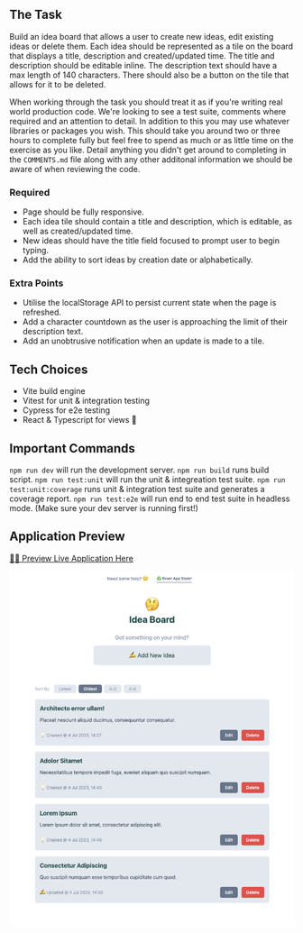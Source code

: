 ## The Task

Build an idea board that allows a user to create new ideas, edit existing ideas or delete them. Each idea should be represented as a tile on the board that displays a title, description and created/updated time. The title and description should be editable inline. The description text should have a max length of 140 characters. There should also be a button on the tile that allows for it to be deleted.

When working through the task you should treat it as if you're writing real world production code. We're looking to see a test suite, comments where required and an attention to detail. In addition to this you may use whatever libraries or packages you wish. This should take you around two or three hours to complete fully but feel free to spend as much or as little time on the exercise as you like. Detail anything you didn't get around to completing in the `COMMENTS.md` file along with any other additonal information we should be aware of when reviewing the code.

### Required

- Page should be fully responsive.
- Each idea tile should contain a title and description, which is editable, as well as created/updated time.
- New ideas should have the title field focused to prompt user to begin typing.
- Add the ability to sort ideas by creation date or alphabetically.

### Extra Points

- Utilise the localStorage API to persist current state when the page is refreshed.
- Add a character countdown as the user is approaching the limit of their description text.
- Add an unobtrusive notification when an update is made to a tile.

## Tech Choices

- Vite build engine
- Vitest for unit & integration testing
- Cypress for e2e testing
- React & Typescript for views 💪

## Important Commands

`npm run dev` will run the development server.
`npm run build` runs build script.
`npm run test:unit` will run the unit & integreation test suite.
`npm run test:unit:coverage` runs unit & integration test suite and generates a coverage report.
`npm run test:e2e` will run end to end test suite in headless mode. (Make sure your dev server is running first!)

## Application Preview

[🧑‍💻 Preview Live Application Here](https://kastaselis.github.io/idea-board/)

![app preview](./screenshot.png)
